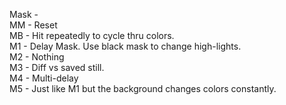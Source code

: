 
Mask -   
MM - Reset   
MB - Hit repeatedly to cycle thru colors.   
M1 - Delay Mask. Use black mask to change high-lights.   
M2 - Nothing   
M3 - Diff vs saved still.   
M4 - Multi-delay   
M5 - Just like M1 but the background changes colors constantly.   
